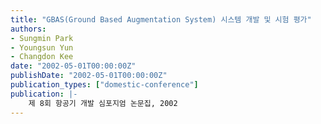 ```yaml
---
title: "GBAS(Ground Based Augmentation System) 시스템 개발 및 시험 평가"
authors:
- Sungmin Park
- Youngsun Yun
- Changdon Kee
date: "2002-05-01T00:00:00Z"
publishDate: "2002-05-01T00:00:00Z"
publication_types: ["domestic-conference"]
publication: |-
    제 8회 항공기 개발 심포지엄 논문집, 2002
---
```


